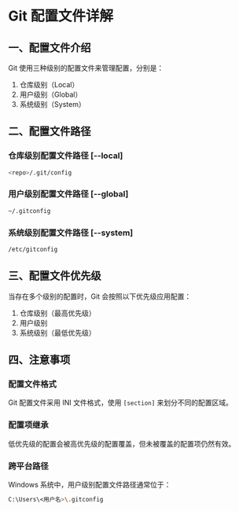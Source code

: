 # Git 配置文件详解

## 一、配置文件介绍

Git 使用三种级别的配置文件来管理配置，分别是：

1. 仓库级别（Local）
2. 用户级别（Global）
3. 系统级别（System）

## 二、配置文件路径

### 仓库级别配置文件路径 [--local]

```bash
<repo>/.git/config
```

### 用户级别配置文件路径 [--global]

```bash
~/.gitconfig
```

### 系统级别配置文件路径 [--system]

```bash
/etc/gitconfig
```

## 三、配置文件优先级

当存在多个级别的配置时，Git 会按照以下优先级应用配置：

1. 仓库级别（最高优先级）
2. 用户级别
3. 系统级别（最低优先级）

## 四、注意事项

### 配置文件格式

Git 配置文件采用 INI 文件格式，使用 `[section]` 来划分不同的配置区域。

### 配置项继承

低优先级的配置会被高优先级的配置覆盖，但未被覆盖的配置项仍然有效。

### 跨平台路径

Windows 系统中，用户级别配置文件路径通常位于：

```bash
C:\Users\<用户名>\.gitconfig
```
